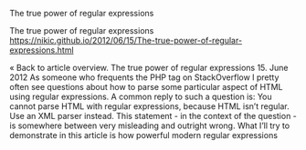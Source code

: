 The true power of regular expressions

The true power of regular expressions
https://nikic.github.io/2012/06/15/The-true-power-of-regular-expressions.html

« Back to article overview. The true power of regular expressions 15. June 2012 As someone who frequents the PHP tag on StackOverflow I pretty often see questions about how to parse some particular aspect of HTML using regular expressions. A common reply to such a question is: You cannot parse HTML with regular expressions, because HTML isn’t regular. Use an XML parser instead. This statement - in the context of the question - is somewhere between very misleading and outright wrong. What I’ll try to demonstrate in this article is how powerful modern regular expressions